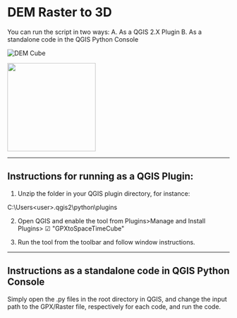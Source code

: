 # DEM Raster to 3D 

You can run the script in two ways:
A. As a QGIS 2.X Plugin
B. As a standalone code in the QGIS Python Console

![DEM Cube](https://i.imgur.com/Q4tu9iq.gif)

<img src="/cube.gif?raw=true" width="200px">


******************************************
## Instructions for running as a QGIS Plugin:
1. Unzip the folder in your QGIS plugin directory, for instance: 

C:\Users\<user>\.qgis2\python\plugins

2. Open QGIS and enable the tool from Plugins>Manage and Install Plugins> ☑ "GPXtoSpaceTimeCube" 

3. Run the tool from the toolbar and follow window instructions. 

**************************************
## Instructions as a standalone code in QGIS Python Console

Simply open the .py files in the root directory in QGIS, and change the input path to the GPX/Raster file, respectively for each code, and run the code. 
